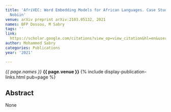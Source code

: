 ```yaml
---
title: 'AfriVEC: Word Embedding Models for African Languages. Case Study of Fon and
  Nobiin'
venue: arXiv preprint arXiv:2103.05132, 2021
names: BFP Dossou, M Sabry
tags: ''
link: 
  https://scholar.google.com/citations?view_op=view_citation&hl=en&user=lfhzf8wAAAAJ&pagesize=4&sortby=pubdate&citation_for_view=lfhzf8wAAAAJ:u-x6o8ySG0sC
author: Mohammed Sabry
categories: Publications
year: '2021'

---
```


*{{ page.names }}*
**{{ page.venue }}**
{% include display-publication-links.html pub=page %}
## Abstract

None